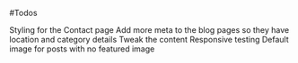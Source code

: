 #Todos

Styling for the Contact page
Add more meta to the blog pages so they have location and category details
Tweak the content
Responsive testing
Default image for posts with no featured image
